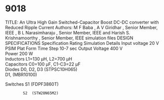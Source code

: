 # 9018
TITLE: An Ultra High Gain Switched-Capacitor Boost DC-DC converter with Reduced Ripple Current
Authors: 
M F Baba  , A V Giridhar  , Senior Member, IEEE , B L Narasimharaju  , Senior Member, IEEE and Harish S. Krishnamoorthy   , Senior Member, IEEE
simulation files
DESIGN SPECIFICATIONS
Specification	Rating	Simulation Details 
Input voltage	20 V	PSIM Plat Form
Time Step 10-7 sec
Output Voltage	400 V	
Power	200 W	
Inductors	L1=130 μH, L2=700 μH	
Capacitors	C0=100 μF, C1-C3=22 μF	
Diodes	D0, D2, D3 (STPSC10H065)	
	D1, (MBR10100)
	
Switches	S1  (FDPF3860T)
	
	        S2  (STW28N65M2)
	
